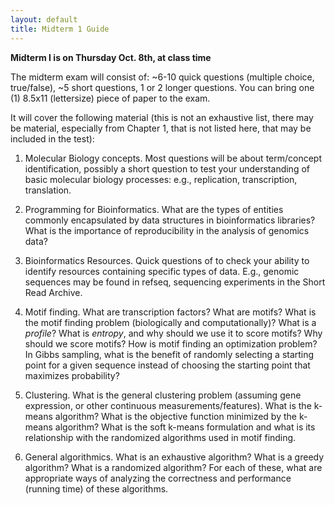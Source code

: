 ```yaml
---
layout: default
title: Midterm 1 Guide
---
```


**Midterm I is on Thursday Oct. 8th, at class time**

The midterm exam will consist of: ~6-10 quick questions (multiple choice, true/false), ~5 short questions, 1 or 2 longer questions. You can bring one (1) 8.5x11 (lettersize) piece of paper to the exam.

It will cover the following material (this is not an exhaustive list, there may be material, especially from
Chapter 1, that is not listed here, that may be included in the test):

1.	Molecular Biology concepts. Most questions will be about term/concept identification, possibly a short question to
test your understanding of basic molecular biology processes: e.g., replication, transcription, translation.  

2. Programming for Bioinformatics. What are the types of entities commonly encapsulated by data
structures in bioinformatics libraries? What is the importance of reproducibility in the analysis of
genomics data?  

3.	Bioinformatics Resources. Quick questions of to check your ability to identify resources containing specific types of data. E.g., genomic sequences may be found in refseq, sequencing experiments in the Short Read Archive.  

4. Motif finding. What are transcription factors? What are motifs? What is the motif finding problem (biologically and computationally)? What is a _profile_? What is _entropy_, and why should we use it to score motifs? Why should we score motifs? How is motif finding an optimization problem?  In Gibbs sampling, what is the benefit of randomly selecting a starting point for a given sequence instead of choosing the starting point that maximizes probability?  

5.   Clustering. What is the general clustering problem (assuming gene expression, or other continuous measurements/features). What is the k-means algorithm? What is the objective function minimized by the k-means algorithm? What is the soft k-means formulation and what is its relationship with the randomized algorithms used in motif finding.  

6. General algorithmics. What is an exhaustive algorithm? What is a greedy algorithm? What is a randomized algorithm? For each of these, what are appropriate ways of analyzing the correctness and performance (running time) of these algorithms.  
